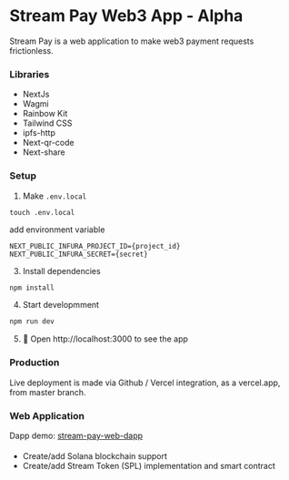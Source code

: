 # Stream Pay Web3 App - Alpha

Stream Pay is a web application to make web3 payment requests frictionless.


### Libraries

- NextJs 
- Wagmi
- Rainbow Kit
- Tailwind CSS
- ipfs-http
- Next-qr-code
- Next-share

### Setup

1. Make `.env.local`

```shell
touch .env.local
```

add environment variable

```text
NEXT_PUBLIC_INFURA_PROJECT_ID={project_id}
NEXT_PUBLIC_INFURA_SECRET={secret}
```

3. Install dependencies

```bash
npm install
```

4. Start developmment

```bash
npm run dev
```

5. 📱 Open http://localhost:3000 to see the app

### Production

Live deployment is made via Github / Vercel integration, as a vercel.app, from master branch.


### Web Application

Dapp demo: [stream-pay-web-dapp](https://stream-pay-web-dapp.vercel.app/)


#### 

- Create/add Solana blockchain support
- Create/add Stream Token (SPL) implementation and smart contract
  
